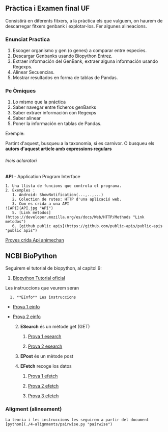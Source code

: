 ## Pràctica i Examen final UF

Consistirà en diferents fitxers, a la pràctica els que vulguem, on haurem de descarregar fitxers genbank i explotar-los. Fer algunes alineacions.


### Enunciat Practica

1. Escoger organismo y gen (o genes) a comparar entre especies.
2. Descargar Genbanks usando Biopython Entrez.
3. Extraer información del GenBank, extraer alguna información usando Regexps.
4. Alinear Secuencias.
5. Mostrar resultados en forma de tablas de Pandas.

### Pe Òmiques

1. Lo mismo que la práctica
2. Saber navegar entre ficheros genBanks
3. Saber extraer información con Regexps
4. Saber alinear
5. Poner la información en tablas de Pandas.


Exemple:

Partint d'aquest, busqueu a la taxonomia, si es carnívor.
O busqueu els **autors d'aquest article amb expressions regulars**


###### Incís aclaratori

**API** - Application Program Interface

    1. Una llista de funcions que controla el programa.
    2. Exemples : 
       1. Android: ShowNotification(...,..,...)
       2. Colection de rutes: HTTP d'una aplicació web.
       3. Com es crida a una API 
    ![API](API.jpg "API")
       5. [Link metodos](https://developer.mozilla.org/es/docs/Web/HTTP/Methods "Link metodos")
       6. [github public apis](https://github.com/public-apis/public-apis "public apis")
   
   [Proves crida Api animechan](./3-apis/1-requests/animechan.py "crida animechan")


   ## NCBI BioPython

   Seguirem el tutorial de biopython, al capítol 9:

   1. [Biopython Tutorial oficial](http://biopython.org/DIST/docs/tutorial/Tutorial.html#sec143 "biopython")
   
   Les instruccions que veurem seran

      1. **EInfo** Les instruccions 
   
   - [Prova 1 einfo](./3-apis/2-entrez/1-einfo/einfo-e1/einfo.py "einfo-e1")

   - [Prova 2 einfo](./3-apis/2-entrez/1-einfo/einfo-e2/einfo.py "einfo-e1")
   
      2. **ESearch** és un mètode get  (GET)
   
         1. [Prova 1 esearch](./3-apis/2-entrez/2-esearch/esearch-e1/esearch.py "esearch-e1")
   
         2. [Prova 2 esearch](./3-apis/2-entrez/2-esearch/esearch-e2/esearch.py "esearch-e2")
   
      3. **EPost** és un mètode post
   
      4. **EFetch** recoge los datos

         1. [Prova 1 efetch](./3-apis/2-entrez/3-efetch/efetch-e1/efetch.py "efetch-e1")

         2. [Prova 2 efetch](./3-apis/2-entrez/3-efetch/efetch-e2/efetch.py "efetch-e2")

         3. [Prova 3 efetch](./3-apis/2-entrez/3-efetch/efetch-e3/efetch.py "efetch-e3")

   ### Aligment (alineament)

    La teoria i les instruccions les seguirem a partir del document [python](./4-alignments/pairwise.py "pairwise")


   




